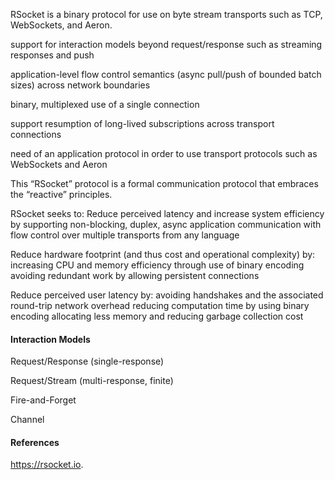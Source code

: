 RSocket is a binary protocol for use on byte stream transports such as TCP, WebSockets, and Aeron.

support for interaction models beyond request/response such as streaming responses and push

application-level flow control semantics (async pull/push of bounded batch sizes) across network boundaries

binary, multiplexed use of a single connection

support resumption of long-lived subscriptions across transport connections

need of an application protocol in order to use transport protocols such as WebSockets and Aeron


This “RSocket” protocol is a formal communication protocol that embraces the “reactive” principles.

RSocket seeks to:
Reduce perceived latency and increase system efficiency by supporting non-blocking, duplex, async application communication with flow control over multiple transports from any language

Reduce hardware footprint (and thus cost and operational complexity) by:
increasing CPU and memory efficiency through use of binary encoding
avoiding redundant work by allowing persistent connections

Reduce perceived user latency by:
avoiding handshakes and the associated round-trip network overhead
reducing computation time by using binary encoding
allocating less memory and reducing garbage collection cost



<h4 id="header-4">Interaction Models</h4>

Request/Response (single-response)

Request/Stream (multi-response, finite)

Fire-and-Forget

Channel


<h4 id="header-4">References</h4>
<p><a href="https://rsocket.io/">https://rsocket.io</a>.</p>





